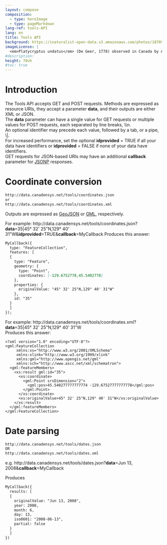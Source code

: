 ```yaml
---
layout: compose
composition:
  - type: heroImage
  - type: pageMarkdown
lang-ref: tools-API
lang: en
title: Tools API
background: https://inaturalist-open-data.s3.amazonaws.com/photos/187091455/original.jpeg
imageLicense: |
  <em>Platycryptus undatus</em> (De Geer, 1778) observed in Canada by Alex via [iNaturalist](https://www.gbif.org/occurrence/3760275367)
#description:
height: 70vh
#toc: true
---
```


# Introduction

The Tools API accepts GET and POST requests. Methods are expressed as resource URIs, they accept a parameter **data**, and their outputs are either XML or JSON.  
The **data** parameter can have a single value for GET requests or multiple values for POST requests, each separated by line breaks, \\\n.  
An optional identifier may precede each value, followed by a tab, or a pipe, \\|.  
For increased performance, set the optional **idprovided** = TRUE if all your data have identifiers or **idprovided** = FALSE if none of your data have identifiers.  
GET requests for JSON-based URIs may have an additional **callback** parameter for [JSONP](https://en.wikipedia.org/wiki/JSONP) responses.

# Coordinate conversion

```md
http://data.canadensys.net/tools/coordinates.json
or
http://data.canadensys.net/tools/coordinates.xml
```  

Outputs are expressed as [GeoJSON](https://geojson.org/) or [GML](https://en.wikipedia.org/wiki/Geography_Markup_Language), respectively. 

For example: ht<span>tp://data.canadensys.net/tools/coordinates.json?**data**=35|45° 32' 25"N,129° 40' 31"W&**idprovided**=TRUE&**callback**=MyCallback 
Produces this answer:

```md
MyCallback({
  type: "FeatureCollection",
  features: [
  {
    type: "Feature",
    geometry: {
      type: "Point",
      coordinates: [-129.6752778,45.5402778]
    },
    properties: {
      originalValue: "45° 32' 25"N,129° 40' 31"W"
    },
    id: "35"
  }
  ]
});
```  

For example: ht<span>tp://data.canadensys.net/tools/coordinates.xml?**data**=35|45° 32' 25"N,129° 40' 31"W  
Produces this answer:

```
<?xml version="1.0" encoding="UTF-8"?>
<gml:FeatureCollection
     xmlns:xs="http://www.w3.org/2001/XMLSchema"
     xmlns:xlink="http://www.w3.org/1999/xlink"
     xmlns:gml="http://www.opengis.net/gml"    
     xmlns:sch="http://www.ascc.net/xml/schematron">
  <gml:featureMembers>
    <xs:result gml:id="35">
      <xs:coordinate>
        <gml:Point srsDimension="2">
          <gml:pos>45.540277777777774 -129.67527777777778</gml:pos>
        </gml:Point>
      </xs:coordinate>
      <xs:originalValue>45° 32' 25"N,129° 40' 31"W</xs:originalValue>
    </xs:result>
  </gml:featureMembers>
</gml:FeatureCollection>
```

# Date parsing

```md
http://data.canadensys.net/tools/dates.json
OR
http://data.canadensys.net/tools/dates.xml
``` 

e.g. ht<span>tp://data.canadensys.net/tools/dates.json?**data**=Jun 13, 2008&**callback**=MyCallback 

Produces 

```md
MyCallback({
  results: [
  {
    originalValue: "Jun 13, 2008",
    year: 2008,
    month: 6,
    day: 13,
    iso8601: "2008-06-13",
    partial: false
  }
  ]
})
```